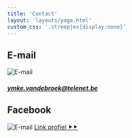 ```yaml
---
title: 'Contact'
layout: 'layouts/page.html'
custom_css: '.streepjes{display:none}'
---
```


## E-mail
![E-mail](/img/email.svg)
##### ymke.vandebroek@telenet.be

## Facebook
![E-mail](/img/fb.svg)
[Link profiel ⯈⯈](https://www.facebook.com/people/Ymke-Vandebroek/100014175281338)
